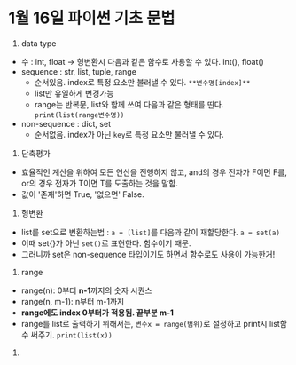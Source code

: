 # 1월 16일 파이썬 기초 문법
1. data type
- 수 : int, float -> 형변환시 다음과 같은 함수로 사용할 수 있다. int(), float()
- sequence : str, list, tuple, range
  - 순서있음. index로 특정 요소만 불러낼 수 있다. `**변수명[index]**`
  - list만 유일하게 변경가능
  - range는 반복문, list와 함께 쓰여 다음과 같은 형태를 띤다. `print(list(range변수명))`
- non-sequence : dict, set
  - 순서없음. index가 아닌 `key`로 특정 요소만 불러낼 수 있다. 
  
1. 단축평가
- 효율적인 계산을 위하여 모든 연산을 진행하지 않고, and의 경우 전자가 F이면 F를, or의 경우 전자가 T이면 T를 도출하는 것을 말함.
- 값이 '존재'하면 True, '없으면' False. 
1. 형변환
- list를 set으로 변환하는법 : `a = [list]`를 다음과 같이 재할당한다. `a = set(a)` 
- 이때 set{}가 아닌 `set()`로 표현한다. 함수이기 때문. 
- 그러니까 set은 non-sequence 타입이기도 하면서 함수로도 사용이 가능한거!
1. range
- range(n): 0부터 **n-1**까지의 숫자 시퀀스
- range(n, m-1): n부터 m-1까지
- **range에도 index 0부터가 적용됨. 끝부분 m-1**
- range를 list로 출력하기 위해서는, `변수x = range(범위)`로 설정하고 print시 list함수 써주기. `print(list(x))`
1. 